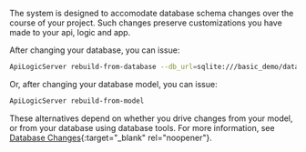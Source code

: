The system is designed to accomodate database schema changes over the course of your project.  Such
changes preserve customizations you have made to your api, logic and app.

After changing your database, you can issue:

```bash
ApiLogicServer rebuild-from-database --db_url=sqlite:///basic_demo/database/db.sqlite
```

Or, after changing your database model, you can issue:


```bash
ApiLogicServer rebuild-from-model
```

These alternatives depend on whether you drive changes from your model, or from your database using database tools.  For more information, see [Database Changes](Database-Changes.md){:target="_blank" rel="noopener"}.
